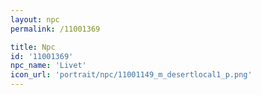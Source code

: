 ```yaml
---
layout: npc
permalink: /11001369

title: Npc
id: '11001369'
npc_name: 'Livet'
icon_url: 'portrait/npc/11001149_m_desertlocal1_p.png'
---
```

